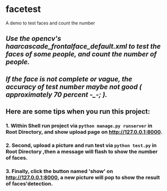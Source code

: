 # facetest
A demo to test faces and count the number
## *Use the opencv's haarcascade_frontalface_default.xml to test the faces of some people, and count the number of people.*
## *If the face is not complete or vague, the accuracy of test number maybe not good ( approximately 70 percent -_-; ).*
## Here are some tips when you run this project:
### 1. Within Shell run project via `python manage.py runserver` in Root Directory, and show upload page on http://127.0.0.1:8000.
### 2. Second, upload a picture and run test via `python test.py` in Root Directory ,then a message will flash to show the number of faces.
### 3. Finally, click the button named 'show' on http://127.0.0.1:8000, a new picture will pop to show the result of faces'detection.
